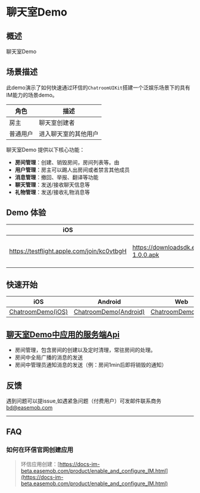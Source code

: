 # 聊天室Demo


## 概述

聊天室Demo

## 场景描述

此demo演示了如何快速通过环信的`ChatroomUIKit`搭建一个泛娱乐场景下的具有IM能力的场景demo。


| 角色   | 描述                                    |
|------|---------------------------------------|
| 房主   | 聊天室创建者                     |
| 普通用户   | 进入聊天室的其他用户                              |

聊天室Demo 提供以下核心功能：
- **房间管理**：创建、销毁房间，房间列表等。由
- **用户管理**：房主可以踢人出房间或者禁言其他成员
- **消息管理**：撤回、举报、翻译等功能
- **聊天管理**：发送/接收聊天信息等
- **礼物管理**：发送/接收礼物消息等



## Demo 体验
| iOS                                                          | Android                                                      | Web | Flutter                                                                            | RN                                                                    |
| ------------------------------------------------------------ | ------------------------------------------------------------ |-----|------------------------------------------------------------------------------------|-----------------------------------------------------------------------|
| https://testflight.apple.com/join/kc0vtbgH | https://downloadsdk.easemob.com/downloads/chatroom/chatroomdemo_android-1.0.0.apk  | https://livestream-hsb.oss-cn-beijing.aliyuncs.com/index.html | iOS https://testflight.apple.com/join/NzmtvJ6n Android http://www.pgyer.com/YZUCrW | iOS https://www.pgyer.com/ZaEbya Android https://www.pgyer.com/miATnL |

## 快速开始

| iOS                                            | Android                                    | Web                                | Flutter                                    | RN                               |
|------------------------------------------------|--------------------------------------------|------------------------------------|--------------------------------------------|----------------------------------|
| [ChatroomDemo(iOS)](iOS/README.md) | [ChatroomDemo(Android)](Android/README.md) | [ChatroomDemo(Web)](WEB/README.md) | [ChatroomDemo(Flutter)](flutter/README.md) | [ChatroomDemo(RN)](RN/README.md) |

## [聊天室Demo中应用的服务端Api](https://github.com/easemob/livestream-demo-app-server/tree/live-room )

- 房间管理，包含房间的创建以及定时清理，常驻房间的处理。
- 房间中全局广播的消息的发送
- 房间中管理员通知消息的发送（例：房间1min后即将销毁的通知）

## 反馈

遇到问题可以提issue,如遇紧急问题（付费用户）可发邮件联系商务 bd@easemob.com



---

## FAQ

### 如何在环信官网创建应用

> 环信应用创建：[https://docs-im-beta.easemob.com/product/enable_and_configure_IM.html](https://docs-im-beta.easemob.com/product/enable_and_configure_IM.html)

